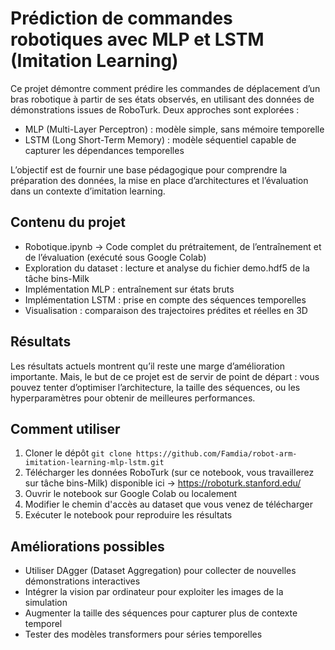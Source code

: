 # Prédiction de commandes robotiques avec MLP et LSTM (Imitation Learning)
Ce projet démontre comment prédire les commandes de déplacement d’un bras robotique à partir de ses états observés, en utilisant des données de démonstrations issues de RoboTurk.
Deux approches sont explorées :

* MLP (Multi-Layer Perceptron) : modèle simple, sans mémoire temporelle
* LSTM (Long Short-Term Memory) : modèle séquentiel capable de capturer les dépendances temporelles

L’objectif est de fournir une base pédagogique pour comprendre la préparation des données, la mise en place d’architectures et l’évaluation dans un contexte d’imitation learning.

## Contenu du projet

* Robotique.ipynb → Code complet du prétraitement, de l’entraînement et de l’évaluation (exécuté sous Google Colab)
* Exploration du dataset : lecture et analyse du fichier demo.hdf5 de la tâche bins-Milk
* Implémentation MLP : entraînement sur états bruts
* Implémentation LSTM : prise en compte des séquences temporelles
* Visualisation : comparaison des trajectoires prédites et réelles en 3D

## Résultats

Les résultats actuels montrent qu’il reste une marge d’amélioration importante.
Mais, le but de ce projet est de servir de point de départ : vous pouvez tenter d’optimiser l’architecture, la taille des séquences, ou les hyperparamètres pour obtenir de meilleures performances.

## Comment utiliser

1. Cloner le dépôt
`git clone https://github.com/Famdia/robot-arm-imitation-learning-mlp-lstm.git
`
2. Télécharger les données RoboTurk (sur ce notebook, vous travaillerez sur tâche bins-Milk) disponible ici → https://roboturk.stanford.edu/
3. Ouvrir le notebook sur Google Colab ou localement
4. Modifier le  chemin d'accès au dataset que vous venez de télécharger
5. Exécuter le notebook pour reproduire les résultats

## Améliorations possibles

* Utiliser DAgger (Dataset Aggregation) pour collecter de nouvelles démonstrations interactives
* Intégrer la vision par ordinateur pour exploiter les images de la simulation
* Augmenter la taille des séquences pour capturer plus de contexte temporel
* Tester des modèles transformers pour séries temporelles
